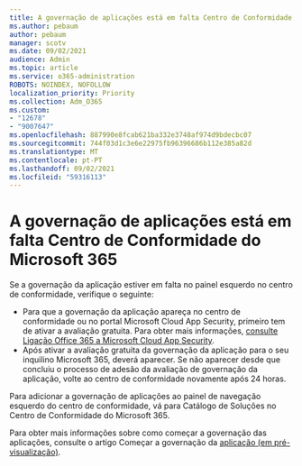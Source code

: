 ```yaml
---
title: A governação de aplicações está em falta Centro de Conformidade do Microsoft 365
ms.author: pebaum
author: pebaum
manager: scotv
ms.date: 09/02/2021
audience: Admin
ms.topic: article
ms.service: o365-administration
ROBOTS: NOINDEX, NOFOLLOW
localization_priority: Priority
ms.collection: Adm_O365
ms.custom:
- "12678"
- "9007647"
ms.openlocfilehash: 887990e8fcab621ba332e3748af974d9bdecbc07
ms.sourcegitcommit: 744f03d1c3e6e22975fb96396686b112e385a82d
ms.translationtype: MT
ms.contentlocale: pt-PT
ms.lasthandoff: 09/02/2021
ms.locfileid: "59316113"
---
```

# <a name="app-governance-missing-from-microsoft-365-compliance-center"></a>A governação de aplicações está em falta Centro de Conformidade do Microsoft 365

Se a governação da aplicação estiver em falta no painel esquerdo no centro de conformidade, verifique o seguinte:

- Para que a governação da aplicação apareça no centro de conformidade ou no portal Microsoft Cloud App Security, primeiro tem de ativar a avaliação gratuita. Para obter mais informações, [consulte Ligação Office 365 a Microsoft Cloud App Security](https://docs.microsoft.com/cloud-app-security/connect-office-365-to-microsoft-cloud-app-security).
- Após ativar a avaliação gratuita da governação da aplicação para o seu inquilino Microsoft 365, deverá aparecer. Se não aparecer desde que concluiu o processo de adesão da avaliação de governação da aplicação, volte ao centro de conformidade novamente após 24 horas.

Para adicionar a governação de aplicações ao painel de navegação esquerdo do centro de conformidade, vá para Catálogo de Soluções no Centro de Conformidade do Microsoft 365.

Para obter mais informações sobre como começar a governação das aplicações, consulte o artigo Começar a governação da [aplicação (em pré-visualização)](https://docs.microsoft.com/microsoft-365/compliance/app-governance-get-started).